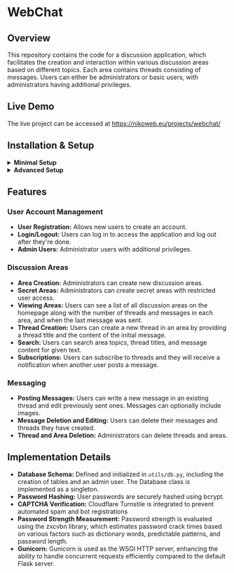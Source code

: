 <h1>WebChat</h1>

<h2>Overview</h2>
<p>This repository contains the code for a discussion application, which facilitates the creation and interaction within various discussion areas based on different topics. Each area contains threads consisting of messages. Users can either be administrators or basic users, with administrators having additional privileges.</p>

<h2>Live Demo</h2>
<p>The live project can be accessed at <a href="https://nikoweb.eu/projects/webchat/">https://nikoweb.eu/projects/webchat/</a></p>

<h2>Installation & Setup</h2>

<details>
  <summary><strong>Minimal Setup</strong></summary>
  <p>This setup is for quickly getting the application running with a basic configuration. It is not a secure configuration and for a real deployment the settings should be customized.</p>
  <ol>
    <li>
      <strong>Clone the Repository:</strong>
      <pre><code>git clone https://github.com/Roar1ngDuck/webchat</code></pre>
    </li>
    <li>
      <strong>Configure Environment:</strong>
      <p>Copy <code>.env.example</code> to <code>.env</code>:</p>
      <pre><code>cp .env.example .env</code></pre>
    </li>
    <li>
      <strong>Run Docker Compose:</strong>
      <p>Use Docker Compose to start the application:</p>
      <pre><code>docker compose up</code></pre>
    </li>
    <li>
      <strong>Access</strong>
      <p>The app will be accessible at http://127.0.0.1:8001/ by default</p>
    </li>
  </ol>
</details>

<details>
  <summary><strong>Advanced Setup</strong></summary>
  <p>Detailed setup steps for a more customized configuration:</p>
  <ol>
    <li>
      <strong>Clone the Repository:</strong>
      <pre><code>git clone https://github.com/Roar1ngDuck/webchat</code></pre>
    </li>
    <li>
      <strong>Configure Environment Variables:</strong>
      <p>Set up the environment variables by copying the example files:</p>
      <ul>
        <li><code>.env</code> for running the application. Copy <code>.env.example</code> to <code>.env</code>.</li>
        <li><code>.env.test</code> for running tests. Copy <code>.env.test.example</code> to <code>.env.test</code>.</li>
      </ul>
      <pre><code>cp .env.example .env
cp .env.test.example .env.test</code></pre>
      <h4>Required Variables in .env:</h4>
      <ul>
        <li><strong>SECRET_KEY:</strong> Flask secret key.</li>
        <li><strong>ADMIN_PASSWORD:</strong> Default admin user password.</li>
      </ul>
      <h4>Optional Variables:</h4>
      <ul>
        <li><strong>DB_URL:</strong> External database URL (if not using Docker with predefined value in Dockerfile).</li>
        <li><strong>USE_TURNSTILE:</strong> <code>True</code>/<code>False</code> to toggle Cloudflare CAPTCHA (Turnstile)</li>
        <li><strong>TURNSTILE_SECRET:</strong> Turnstile secret key.</li>
        <li><strong>TURNSTILE_SITEKEY:</strong> Turnstile site key.</li>
        <li><strong>ENV:</strong> Environment setting, which affects certain application behaviors:
          <ul>
            <li><strong>PROD:</strong> Sets secure cookie attributes (SECURE, HTTP_ONLY, SAMESITE) for enhanced security.</li>
            <li><strong>DEV:</strong> Does not set secure cookie attributes, suitable for development environments.</li>
            <li><strong>TEST:</strong> Used for pytest; does not set secure cookie attributes and resets the database with each execution.</li>
          </ul>
        </li>
      </ul>
    </li>
    <li>
      <strong>Run Docker Compose:</strong>
      <p>Start the application with Docker Compose:</p>
      <pre><code>docker compose up</code></pre>
    </li>
    <li>
      <strong>Access</strong>
      <p>The app will be accessible at http://127.0.0.1:8001/ by default</p>
    </li>
    <li>
      <strong>Running Tests:</strong>
      <p>For running tests the app needs to be executed without Docker. For this, make sure you have a postgres database which corresponds to the name in ".env.test", which by default is "webchat_test".</p>
      <p>To run the test suite, execute pytest:</p>
      <pre><code>pytest</code></pre>
    </li>
  </ol>
</details>

<h2>Features</h2>
<h3>User Account Management</h3>
<ul>
  <li><strong>User Registration:</strong> Allows new users to create an account.</li>
  <li><strong>Login/Logout:</strong> Users can log in to access the application and log out after they're done.</li>
  <li><strong>Admin Users:</strong> Administrator users with additional privileges.</li>
</ul>

<h3>Discussion Areas</h3>
<ul>
  <li><strong>Area Creation:</strong> Administrators can create new discussion areas.</li>
  <li><strong>Secret Areas:</strong> Administrators can create secret areas with restricted user access.</li>
  <li><strong>Viewing Areas:</strong> Users can see a list of all discussion areas on the homepage along with the number of threads and messages in each area, and when the last message was sent.</li>
  <li><strong>Thread Creation:</strong> Users can create a new thread in an area by providing a thread title and the content of the initial message.</li>
  <li><strong>Search:</strong> Users can search area topics, thread titles, and message content for given text.</li>
  <li><strong>Subscriptions:</strong> Users can subscribe to threads and they will receive a notification when another user posts a message.</li>
</ul>

<h3>Messaging</h3>
<ul>
  <li><strong>Posting Messages:</strong> Users can write a new message in an existing thread and edit previously sent ones. Messages can optionally include images.</li>
  <li><strong>Message Deletion and Editing:</strong> Users can delete their messages and threads they have created.</li>
  <li><strong>Thread and Area Deletion:</strong> Administrators can delete threads and areas.</li>
</ul>

<h2>Implementation Details</h2>
<ul>
  <li><strong>Database Schema:</strong> Defined and initialized in <code>utils/db.py</code>, including the creation of tables and an admin user. The Database class is implemented as a singleton.</li>
  <li><strong>Password Hashing:</strong> User passwords are securely hashed using bcrypt.</li>
  <li><strong>CAPTCHA Verification:</strong> Cloudflare Turnstile is integrated to prevent automated spam and bot registrations</li>
  <li><strong>Password Strength Measurement:</strong> Password strength is evaluated using the zxcvbn library, which estimates password crack times based on various factors such as dictionary words, predictable patterns, and password length.</li>
  <li><strong>Gunicorn:</strong> Gunicorn is used as the WSGI HTTP server, enhancing the ability to handle concurrent requests efficiently compared to the default Flask server.</li>
</ul>
